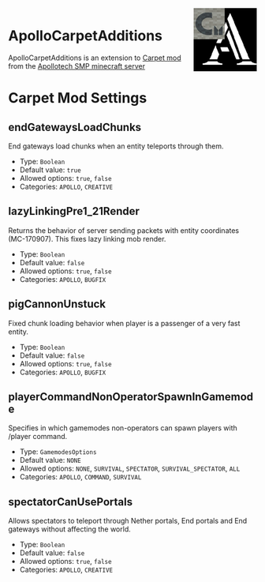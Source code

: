 <img src="./src/main/resources/assets/apollocarpetadditions/icon.png" align="right" width="128px"/>

# ApolloCarpetAdditions

ApolloCarpetAdditions is an extension to [Carpet mod] from the [Apollotech SMP minecraft server]

[Carpet mod]: https://github.com/gnembon/fabric-carpet
[Apollotech SMP minecraft server]: https://discord.gg/xtUtuQjrkz

# Carpet Mod Settings
## endGatewaysLoadChunks
End gateways load chunks when an entity teleports through them.
* Type: `Boolean`
* Default value: `true`
* Allowed options: `true`, `false`
* Categories: `APOLLO`, `CREATIVE`

## lazyLinkingPre1_21Render
Returns the behavior of server sending packets with entity coordinates (MC-170907). This fixes lazy linking mob render.
* Type: `Boolean`
* Default value: `false`
* Allowed options: `true`, `false`
* Categories: `APOLLO`, `BUGFIX`

## pigCannonUnstuck
Fixed chunk loading behavior when player is a passenger of a very fast entity.
* Type: `Boolean`
* Default value: `false`
* Allowed options: `true`, `false`
* Categories: `APOLLO`, `BUGFIX`

## playerCommandNonOperatorSpawnInGamemode
Specifies in which gamemodes non-operators can spawn players with /player command.
* Type: `GamemodesOptions`
* Default value: `NONE`
* Allowed options: `NONE`, `SURVIVAL`, `SPECTATOR`, `SURVIVAL_SPECTATOR`, `ALL`
* Categories: `APOLLO`, `COMMAND`, `SURVIVAL`

## spectatorCanUsePortals
Allows spectators to teleport through Nether portals, End portals and End gateways without affecting the world.
* Type: `Boolean`
* Default value: `false`
* Allowed options: `true`, `false`
* Categories: `APOLLO`, `CREATIVE`
